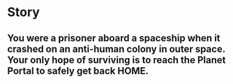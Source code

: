 # Story

## You were a prisoner aboard a spaceship when it crashed on an anti-human colony in outer space. Your only hope of surviving is to reach the Planet Portal to safely get back HOME. 